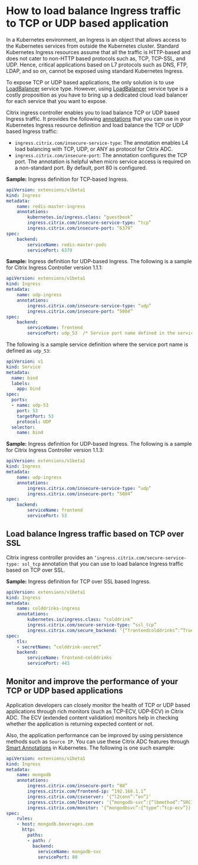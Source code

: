 # How to load balance Ingress traffic to TCP or UDP based application

In a Kubernetes environment, an Ingress is an object that allows access to the Kubernetes services from outside the Kubernetes cluster. Standard Kubernetes Ingress resources assume that all the traffic is HTTP-based and does not cater to non-HTTP based protocols such as, TCP, TCP-SSL, and UDP. Hence, critical applications based on L7 protocols such as DNS, FTP, LDAP, and so on, cannot be exposed using standard Kubernetes Ingress.

To expose TCP or UDP based applications, the only solution is to use [LoadBalancer](https://kubernetes.io/docs/concepts/services-networking/service/#loadbalancer) service type. However, using [LoadBalancer](https://kubernetes.io/docs/concepts/services-networking/service/#loadbalancer) service type is a costly proposition as you have to bring up a dedicated cloud load balancer for each service that you want to expose.

Citrix ingress controller enables you to load balance TCP or UDP based Ingress traffic. It provides the following [annotations](/docs/configure/annotations.md) that you can use in your Kubernetes Ingress resource definition and load balance the TCP or UDP based Ingress traffic:

-  `ingress.citrix.com/insecure-service-type`: The annotation enables L4 load balancing with TCP, UDP, or ANY as protocol for Citrix ADC.
-  `ingress.citrix.com/insecure-port`: The annotation configures the TCP port. The annotation is helpful when micro service access is required on a non-standard port. By default, port 80 is configured.

**Sample:** Ingress definition for TCP-based Ingress.

```yml
apiVersion: extensions/v1beta1
kind: Ingress
metadata:
    name: redis-master-ingress
    annotations:
        kubernetes.io/ingress.class: “guestbook”
        ingress.citrix.com/insecure-service-type: “tcp”
        ingress.citrix.com/insecure-port: “6379”
spec:
    backend:
        serviceName: redis-master-pods
        servicePort: 6379
```

**Sample:** Ingress definition for UDP-based Ingress. The following is a sample for Citrix Ingress Controller version 1.1.1:

```yml
apiVersion: extensions/v1beta1
kind: Ingress
metadata:
    name: udp-ingress
    annotations:
        ingress.citrix.com/insecure-service-type: “udp”
        ingress.citrix.com/insecure-port: “5084”
spec:
    backend:
        serviceName: frontend
        servicePort: udp_53  /* Service port name defined in the service defination */
```

The following is a sample service definition where the service port name is defined as `udp_53`:

```yml
apiVersion: v1
kind: Service
metadata:
  name: bind
  labels:
    app: bind
spec:
  ports:
  - name: udp-53
    port: 53
    targetPort: 53
    protocol: UDP
  selector:
    name: bind
```

**Sample:** Ingress definition for UDP-based Ingress. The following is a sample for Citrix Ingress Controller version 1.1.3:

```yml
apiVersion: extensions/v1beta1
kind: Ingress
metadata:
    name: udp-ingress
    annotations:
        ingress.citrix.com/insecure-service-type: “udp”
        ingress.citrix.com/insecure-port: “5084”
spec:
    backend:
        serviceName: frontend
        servicePort: 53
```

## Load balance Ingress traffic based on TCP over SSL

Citrix ingress controller provides an `‘ingress.citrix.com/secure-service-type: ssl_tcp` annotation that you can use to load balance Ingress traffic based on TCP over SSL.

**Sample:** Ingress definition for TCP over SSL based Ingress.

```yml
apiVersion: extensions/v1beta1
kind: Ingress
metadata:
    name: colddrinks-ingress
    annotations:
        kubernetes.io/ingress.class: “colddrink”
        ingress.citrix.com/secure-service-type: “ssl_tcp”
        ingress.citrix.com/secure_backend: ‘{“frontendcolddrinks”:”True”}’
spec:
    tls:
    - secretName: “colddrink-secret”
    backend:
        serviceName: frontend-colddrinks
        servicePort: 443
```

## Monitor and improve the performance of your TCP or UDP based applications

Application developers can closely monitor the health of TCP or UDP based applications through rich monitors (such as TCP-ECV, UDP-ECV) in Citrix ADC. The ECV (extended content validation) monitors help in checking whether the
application is returning expected content or not.

Also, the application performance can be improved by using persistence methods such as `Source IP`. You can use these Citrix ADC features through [Smart Annotations](/docs/configure/annotations.md#smart-annotations) in
Kubernetes. The following is one such example:

```yml
apiVersion: extensions/v1beta1
kind: Ingress
metadata:
    name: mongodb
    annotations:
        ingress.citrix.com/insecure-port: “80”
        ingress.citrix.com/frontend-ip: “192.168.1.1”
        ingress.citrix.com/csvserver: ‘{“l2conn”:”on”}’
        ingress.citrix.com/lbvserver: ‘{“mongodb-svc”:{“lbmethod”:”SRCIPDESTIPHASH”}}’
        ingress.citrix.com/monitor: ‘{“mongodbsvc”:{“type”:”tcp-ecv”}}’
spec:
    rules:
    - host: mongodb.beverages.com
      http:
        paths:
        - path: /
          backend:
            serviceName: mongodb-svc
            servicePort: 80
```